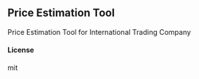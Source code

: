 ## Price Estimation Tool

Price Estimation Tool for International Trading Company

#### License

mit